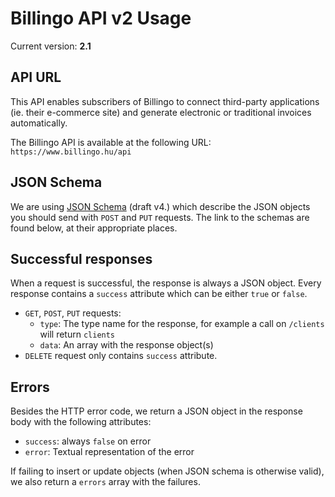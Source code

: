 # Billingo API v2 Usage

Current version: **2.1**

## API URL

This API enables subscribers of Billingo to connect third-party applications (ie. their e-commerce site)
and generate electronic or traditional invoices automatically.

The Billingo API is available at the following URL: `https://www.billingo.hu/api`



## JSON Schema

We are using [JSON Schema](http://json-schema.org/) (draft v4.) which describe the JSON objects you should send with
`POST` and `PUT` requests.
The link to the schemas are found below, at their appropriate places.



## Successful responses

When a request is successful, the response is always a JSON object. Every response contains a `success` attribute which
can be either `true` or `false`.

- `GET`, `POST`, `PUT` requests:
    - `type`: The type name for the response, for example a call on `/clients` will return `clients`
    - `data`: An array with the response object(s)
- `DELETE` request only contains `success` attribute.


## Errors

Besides the HTTP error code, we return a JSON object in the response body with the
following attributes:

- `success`: always `false` on error
- `error`: Textual representation of the error

If failing to insert or update objects (when JSON schema is otherwise valid), we
also return a `errors` array with the failures.
